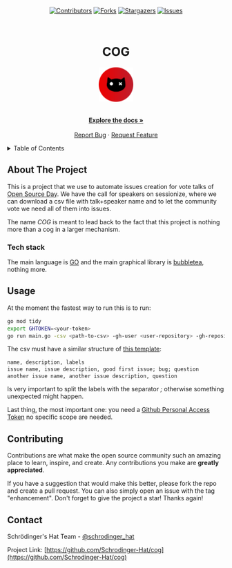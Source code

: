 <div align='center'>
  
[![Contributors][contributors-shield]][contributors-url]
[![Forks][forks-shield]][forks-url]
[![Stargazers][stars-shield]][stars-url]
[![Issues][issues-shield]][issues-url]

</div>

<!-- PROJECT LOGO -->
<br />
<div align="center">
  <h1>COG</h1>
  
  <a href="https://github.com/Schrodinger-Hat/cog">
    <img src="public/sh.png" alt="Logo" width="80" height="80">
  </a>

  <p align="center">
    <br />
    <a href="https://github.com/Schrodinger-Hat/cog/blob/main/README.md"><strong>Explore the docs »</strong></a>
    <br />
    <br />
    <a href="https://github.com/Schrodinger-Hat/COG/issues/new?assignees=&labels=bug&projects=&template=bug_report.yml">Report Bug</a>
    ·
    <a href="https://github.com/Schrodinger-Hat/COG/issues/new?assignees=&labels=feature+request%2Cneeds+discussion&projects=&template=feature_request.yml">Request Feature</a>
  </p>
</div>

<!-- TABLE OF CONTENTS -->
<details>
  <summary>Table of Contents</summary>
  <ol>
    <li>
      <a href="#about-the-project">About The Project</a>
      <ul>
        <li><a href="#tech-stack">Built With</a></li>
      </ul>
    </li>
    <li><a href="#usage">Usage</a></li>
    <li><a href="#contributing">Contributing</a></li>
    <li><a href="#contact">Contact</a></li>
  </ol>
</details>

<!-- ABOUT THE PROJECT -->

## About The Project

This is a project that we use to automate issues creation for vote talks of [Open Source Day](osday.dev). We have the call for speakers on sessionize, where we can download a csv file with talk+speaker name and to let the community vote we need all of them into issues.

The name *COG* is meant to lead back to the fact that this project is nothing more than a cog in a larger mechanism.

### Tech stack

The main language is [GO](https://go.dev/) and the main graphical library is [bubbletea](https://github.com/charmbracelet/bubbletea), nothing more.

## Usage

At the moment the fastest way to run this is to run:

```bash
go mod tidy
export GHTOKEN=<your-token>
go run main.go -csv <path-to-csv> -gh-user <user-repository> -gh-repository <repository>
```

The csv must have a similar structure of [this template](./template.csv):

```csv
name, description, labels
issue name, issue description, good first issue; bug; question
another issue name, another issue description, question
```

Is very important to split the labels with the separator *;* otherwise something unexpected might happen.

Last thing, the most important one: you need a [Github Personal Access Token](https://github.com/settings/tokens) no specific scope are needed.

## Contributing

Contributions are what make the open source community such an amazing place to learn, inspire, and create. Any contributions you make are **greatly appreciated**.

If you have a suggestion that would make this better, please fork the repo and create a pull request. You can also simply open an issue with the tag "enhancement".
Don't forget to give the project a star! Thanks again!

<!-- CONTACT -->

## Contact

Schrödinger's Hat Team - [@schrodinger_hat](mailto:schrodinger.hat.show@gmail.com)

Project Link: [https://github.com/Schrodinger-Hat/cog](https://github.com/Schrodinger-Hat/cog)

<!-- MARKDOWN LINKS & IMAGES -->
<!-- https://www.markdownguide.org/basic-syntax/#reference-style-links -->

[contributors-shield]: https://img.shields.io/github/contributors/Schrodinger-Hat/cog.svg?style=for-the-badge
[contributors-url]: https://github.com/Schrodinger-Hat/cog/graphs/contributors
[forks-shield]: https://img.shields.io/github/forks/Schrodinger-Hat/cog.svg?style=for-the-badge
[forks-url]: https://github.com/Schrodinger-Hat/cog/network/members
[stars-shield]: https://img.shields.io/github/stars/Schrodinger-Hat/cog?style=for-the-badge
[stars-url]: https://github.com/Schrodinger-Hat/cog/stargazers
[issues-shield]: https://img.shields.io/github/issues/Schrodinger-Hat/cog.svg?style=for-the-badge
[issues-url]: https://github.com/Schrodinger-Hat/cog/issues

